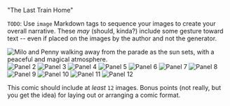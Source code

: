 "The Last Train Home"

`TODO`: Use `image` Markdown tags to sequence your images to create
your overall narrative. These _may_ (should, kinda?) include some
gesture toward text -- even if placed on the images by the author
and not the generator.

![Milo and Penny walking away from the parade as the sun sets, with a peaceful and magical atmosphere.](C:\Users\lilli\comp_sci\350-computational-narrative\prompt6-visual-narrative-cschwartz01\src\img\panel_1)
![Panel 2](C:\Users\lilli\comp_sci\350-computational-narrative\prompt6-visual-narrative-cschwartz01\src\img\panel_2)
![Panel 3](C:\Users\lilli\comp_sci\350-computational-narrative\prompt6-visual-narrative-cschwartz01\src\img\panel_3)
![Panel 4](C:\Users\lilli\comp_sci\350-computational-narrative\prompt6-visual-narrative-cschwartz01\src\img\panel_4)
![Panel 5](C:\Users\lilli\comp_sci\350-computational-narrative\prompt6-visual-narrative-cschwartz01\src\img\panel_5)
![Panel 6](C:\Users\lilli\comp_sci\350-computational-narrative\prompt6-visual-narrative-cschwartz01\src\img\panel_6)
![Panel 7](C:\Users\lilli\comp_sci\350-computational-narrative\prompt6-visual-narrative-cschwartz01\src\img\panel_7)
![Panel 8](C:\Users\lilli\comp_sci\350-computational-narrative\prompt6-visual-narrative-cschwartz01\src\img\panel_8)
![Panel 9](C:\Users\lilli\comp_sci\350-computational-narrative\prompt6-visual-narrative-cschwartz01\src\img\panel_9)
![Panel 10](C:\Users\lilli\comp_sci\350-computational-narrative\prompt6-visual-narrative-cschwartz01\src\img\panel_10)
![Panel 11](C:\Users\lilli\comp_sci\350-computational-narrative\prompt6-visual-narrative-cschwartz01\src\img\panel_11)
![Panel 12](C:\Users\lilli\comp_sci\350-computational-narrative\prompt6-visual-narrative-cschwartz01\src\img\panel_12)

This comic should include at _least_ `12` images. Bonus points (not
really, but you get the idea) for laying out or arranging a comic
format.
